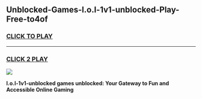 
## Unblocked-Games-l.o.l-1v1-unblocked-Play-Free-to4of
<h3>
<a href="https://premium76.site?title=l.o.l-1v1-unblocked&ref=12A">CLICK TO PLAY</a></h3>
<hr>

<h3>
<a href="https://premium76.site?title=l.o.l-1v1-unblocked&ref=12A">CLICK 2 PLAY</a>
  
</h3>

<a href="https://premium76.site?title=l.o.l-1v1-unblocked&ref=12A"><img src="https://clearcache.store/games.png"></a>


**l.o.l-1v1-unblocked games unblocked: Your Gateway to Fun and Accessible Online Gaming**
